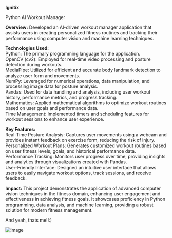**Ignitix**

Python AI Workout Manager

**Overview:** Developed an AI-driven workout manager application that assists users in creating personalized fitness routines and tracking their performance using computer vision and machine learning techniques.

**Technologies Used:**\
Python: The primary programming language for the application.\
OpenCV (cv2): Employed for real-time video processing and posture detection during workouts.\
MediaPipe: Utilized for efficient and accurate body landmark detection to analyze user form and movements.\
NumPy: Leveraged for numerical operations, data manipulation, and processing image data for posture analysis.\
Pandas: Used for data handling and analysis, including user workout history, performance metrics, and progress tracking.\
Mathematics: Applied mathematical algorithms to optimize workout routines based on user goals and performance data.\
Time Management: Implemented timers and scheduling features for workout sessions to enhance user experience.

**Key Features:**\
Real-Time Posture Analysis: Captures user movements using a webcam and provides instant feedback on exercise form, reducing the risk of injury.\
Personalized Workout Plans: Generates customized workout routines based on user fitness levels, goals, and historical performance data.\
Performance Tracking: Monitors user progress over time, providing insights and analytics through visualizations created with Pandas.\
User-Friendly Interface: Designed an intuitive user interface that allows users to easily navigate workout options, track sessions, and receive feedback.

**Impact:** This project demonstrates the application of advanced computer vision techniques in the fitness domain, enhancing user engagement and effectiveness in achieving fitness goals. It showcases proficiency in Python programming, data analysis, and machine learning, providing a robust solution for modern fitness management.

And yeah, thats me!!:)

![image](https://github.com/user-attachments/assets/93645821-2356-493d-b020-1dbd4ed137b7)

